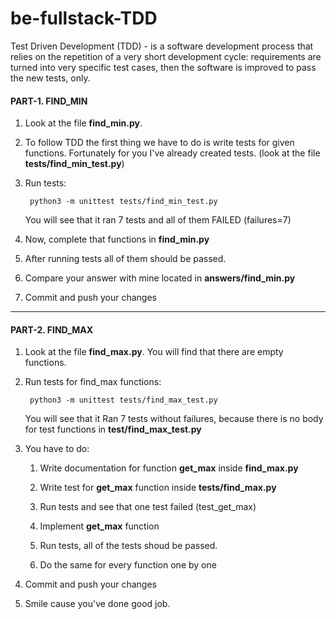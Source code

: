 # be-fullstack-TDD

Test Driven Development (TDD) - is a software development process that relies on the 
repetition of a very short development cycle: requirements are turned into very 
specific test cases, then the software is improved to pass the new tests, only.

#### PART-1. FIND_MIN 

1. Look at the file **find_min.py**. 

2. To follow TDD the first thing we have to do is write tests for given functions.
Fortunately for you I've already created tests. (look at the file **tests/find_min_test.py**)

3. Run tests:
   
        python3 -m unittest tests/find_min_test.py
        
    You will see that it ran 7 tests and all of them FAILED (failures=7)

4. Now, complete that functions in **find_min.py**

5. After running tests all of them should be passed.

6. Compare your answer with mine located in **answers/find_min.py**

7. Commit and push your changes

___

#### PART-2. FIND_MAX

1. Look at the file **find_max.py**. You will find that there are empty functions.

2. Run tests for find_max functions:
        
        python3 -m unittest tests/find_max_test.py
   
   You will see that it Ran 7 tests without failures, because there is no body for
   test functions in **test/find_max_test.py**   

3. You have to do:
    
    1. Write documentation for function **get_max** inside **find_max.py**
    
    2. Write test for **get_max** function inside **tests/find_max.py**
    
    3. Run tests and see that one test failed (test_get_max)
    
    4. Implement **get_max** function
    
    5. Run tests, all of the tests shoud be passed.
    
    6. Do the same for every function one by one

4. Commit and push your changes

5. Smile cause you've done good job.